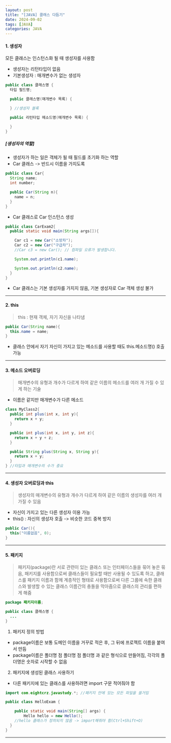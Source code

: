 ```yaml
---
layout: post
title: "[JAVA] 클래스 다듬기"
date: 2024-09-02
tags: [JAVA]
categories: JAVA
---
```


#### 1. 생성자

모든 클래스는 인스턴스화 될 때 생성자를 사용함

- 생성자는 리턴타입이 없음
- 기본생성자 : 매개변수가 없는 생성자

```java
public class 클래스명 {
  타입 필드명;

  public 클래스명(매개변수 목록) {

  } //생성자 블록

  public 리턴타입 메소드명(매개변수 목록) {

  }
}
```

##### [생성자의 역할]

- 생성자가 하는 일은 객체가 될 때 필드를 초기화 하는 역할
- Car 클래스 -> 반드시 이름을 가지도록

```java
public class Car{
  String name;
  int number;

  public Car(String n){
    name = n;
  }
}
```

- Car 클래스로 Car 인스턴스 생성

```java
public class CarExam2{
  public static void main(String args[]){

    Car c1 = new Car("소방차");
    Car c2 = new Car("구급차");
    //Car c3 = new Car(); // 컴파일 오류가 발생합니다.

    System.out.println(c1.name);

    System.out.println(c2.name);
  }
}
```

- Car 클래스는 기본 생성자를 가지지 않음, 기본 생성자로 Car 객체 생성 불가

---

#### 2. this

> this : 현재 객체, 자기 자신을 나타냄

```java
public Car(String name){
  this.name = name;
}
```

- 클래스 안에서 자기 자신이 가지고 있는 메소드를 사용할 때도 this.메소드명() 호출 가능

---

#### 3. 메소드 오버로딩

> 매개변수의 유형과 개수가 다르게 하여 같은 이름의 메소드를 여러 개 가질 수 있게 하는 기술

- 이름은 같지만 매개변수가 다른 메소드

```java
class MyClass2{
  public int plus(int x, int y){
    return x + y;
  }

  public int plus(int x, int y, int z){
    return x + y + z;
  }

  public String plus(String x, String y){
    return x + y;
  }
} //타입과 매개변수의 수가 중요
```

---

#### 4. 생성자 오버로딩과 this

> 생성자의 매개변수의 유형과 개수가 다르게 하여 같은 이름의 생성자를 여러 개 가질 수 있음

- 자신이 가지고 있는 다른 생성자 이용 가능
- this() : 자신의 생성자 호출 -> 비슷한 코드 중복 방지

```java
public Car(){
  this("이름없음", 0);
}
```

---

#### 5. 패키지

> 패키지(package)란 서로 관련이 있는 클래스 또는 인터페이스들을 묶어 놓은 묶음, 패키지를 사용함으로써 클래스들이 필요할 때만 사용될 수 있도록 하고, 클래스를 패키지 이름과 함께 계층적인 형태로 사용함으로써 다른 그룹에 속한 클래스와 발생할 수 있는 클래스 이름간의 충돌을 막아줌으로 클래스의 관리를 편하게 해줌

```java
package 패키지이름;

public class 클래스명 {
  ...
}
```

1. 패키지 정의 방법

- package이름은 보통 도메인 이름을 거꾸로 적은 후, 그 뒤에 프로젝트 이름을 붙여서 만듬
- package이름은 폴더명 점 폴더명 점 폴더명 과 같은 형식으로 만들어짐, 각각의 폴더명은 숫자로 시작할 수 없음

2. 패키지에 생성된 클래스 사용하기

- 다른 패키지에 있는 클래스를 사용하려면 import 구문 적어줘야 함

```java
import com.eightcrz.javastudy.*; //패키지 안에 있는 모든 파일을 쓸거임

public class HelloExam {

	public static void main(String[] args) {
		Hello hello = new Hello();
    //hello 클래스가 정의되지 않음 -> import해줘야 함(Ctrl+Shift+O)
  }
}
```

---
